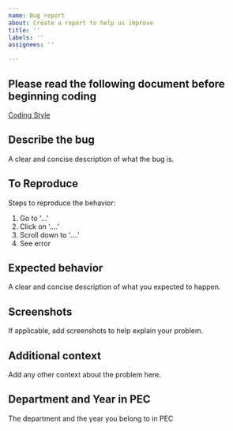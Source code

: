 ```yaml
---
name: Bug report
about: Create a report to help us improve
title: ''
labels: ''
assignees: ''

---
```


## Please read the following document before beginning coding
[Coding Style](https://github.com/R-n-D-PEC-CSS/Algo/blob/main/CODE_STYLE.md)

## Describe the bug
A clear and concise description of what the bug is.

## To Reproduce
Steps to reproduce the behavior:
1. Go to '...'
2. Click on '....'
3. Scroll down to '....'
4. See error

## Expected behavior
A clear and concise description of what you expected to happen.

## Screenshots
If applicable, add screenshots to help explain your problem.

## Additional context
Add any other context about the problem here.

## Department and Year in PEC
The department and the year you belong to in PEC
